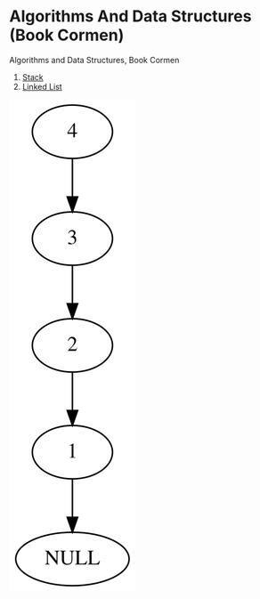 # Algorithms And Data Structures (Book Cormen)
Algorithms and Data Structures, Book Cormen

1. [Stack](https://github.com/RubenHuanca/algorithmsAndDataStructures/tree/main/stack)
2. [Linked List](https://github.com/RubenHuanca/algorithmsAndDataStructures/tree/main/Linked%20List)

![alt text](https://github.com/RubenHuanca/algorithmsAndDataStructures/blob/main/Linked%20List/output.svg?raw=true)
